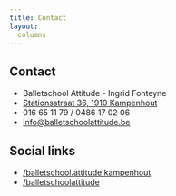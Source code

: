 ```yaml
---
title: Contact
layout:
  columns
---
```

## Contact

* Balletschool Attitude - Ingrid Fonteyne
* [Stationsstraat 36, 1910 Kampenhout](http://g.co/maps/ayfb8)
* 016 65 11 79 / 0486 17 02 06
* [info@balletschoolattitude.be](mailto:info@balletschoolattitude.be)

## Social links

<ul class="social-links">
  <li>
    <i class="fa fa-facebook" aria-hidden="true"></i>
    <a href="https://www.facebook.com/balletschool.attitude.kampenhout/" target="_blank">
      /balletschool.attitude.kampenhout
    </a>
  </li>
  <li>
    <i class="fa fa-instagram" aria-hidden="true"></i>
    <a href="https://www.instagram.com/balletschoolattitude/" target="_blank">
      /balletschoolattitude
    </a>
  </li>
</ul>
